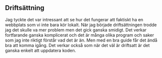 ## Driftsättning

Jag tyckte det var intressant att se hur det fungerar att faktiskt ha en webbplats som vi inte bara kör lokalt. När jag började driftsättningen trodde jag det skulle va mer problem men det gick ganska smidigt. Det verkar fortfarande ganska komplicerat och det är många olika program och saker som jag inte riktigt förstår vad det är än. Men med en bra guide får det ändå bra att komma igång. Det verkar också som när det väl är driftsatt är det ganska enkelt att uppdatera koden.
